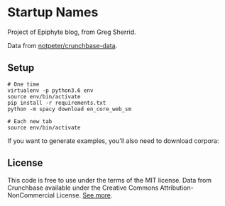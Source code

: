 # Startup Names

Project of Epiphyte blog, from Greg Sherrid.

Data from [notpeter/crunchbase-data](https://github.com/notpeter/crunchbase-data).

## Setup

```
# One time
virtualenv -p python3.6 env
source env/bin/activate
pip install -r requirements.txt
python -m spacy download en_core_web_sm

# Each new tab
source env/bin/activate
```

If you want to generate examples, you'll also need to download corpora:

## License

This code is free to use under the terms of the MIT license. 
Data from Crunchbase available under the Creative Commons Attribution-NonCommercial License.
[See more](https://github.com/notpeter/crunchbase-data/blob/master/LICENSE).